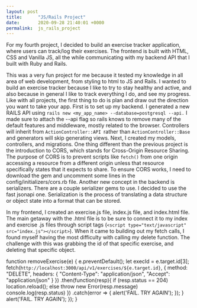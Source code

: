 ```yaml
---
layout: post
title:      "JS/Rails Project"
date:       2020-09-28 21:40:01 +0000
permalink:  js_rails_project
---
```


For my fourth project, I decided to build an exercise tracker application, where users can track/log their exercises. The frontend is built with HTML, CSS and Vanilla JS, all the while communicating with my backend API that I built with Ruby and Rails. 

This was a very fun project for me because it tested my knowledge in all area of web development, from styling to html to JS and Rails. I wanted to build an exercise tracker because I like to try to stay healthy and active, and also because in general I like to track everything I do, and see my progress. Like with all projects, the first thing to do is plan and draw out the direction you want to take your app. First is to set up my backend. I generated a new RAILS API using `rails new <my_app_name> --database=postgresql --api.` I made sure to attach the --api flag so rails knows to remove many of the default features and middleware, mostly related to the browser. Controllers will inherit from `ActionController::API `rather than `ActionController::Base` and generators will skip generating views. Next, I created my models, controllers, and migrations. One thing different than the previous project is the introduction to CORS, which stands for Cross-Origin Resource Sharing. The purpose of CORS is to prevent scripts like `fetch()` from one origin accessing a resource from a different origin unless that resource specifically states that it expects to share. To ensure CORS works, I need to download the gem and uncomment some lines in the config/initializers/cors.rb file. Another new concept in the backend is serializers. There are a couple serializer gems to use. I decided to use the fast jsonapi one. Serialization is the process of translating a data structure or object state into a format that can be stored. 

In my frontend, I created an exercise.js file, index.js file, and index.html file. The main getaway with the .html file is to be sure to connect it to my index and exercise .js files through script tags (`<script type="text/javascript" src="index.js"></script>`). When it came to building out my fetch calls, I found myself having the most difficulty with calling my delete function. The challenge with this was grabbing the id of that specific exercise, and deleting that specific object. 


function removeExercise(e) {
    e.preventDefault();
    let execId = e.target.id[3];
    fetch(`http://localhost:3000/api/v1/exercises/${e.target.id}`, {
        method: "DELETE",
        headers: {
            "Content-Type": "application/json",
            "Accept": "application/json"
        }
    })
    .then(function(resp){
        if (resp.status == 204)
            location.reload();
        else
            throw new Error(resp.message)
            console.log(resp.status)
    })
    .catch(error => {
        alert('FAIL. TRY AGAIN');
    });
}
        alert('FAIL. TRY AGAIN');
    });
}






